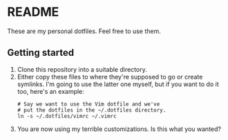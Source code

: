 # README
These are my personal dotfiles. Feel free to use them.
## Getting started
1. Clone this repository into a suitable directory.
2. Either copy these files to where they're supposed to go or create symlinks. I'm going to use the latter one myself, but if you want to do it too, here's an example:
    ```shell
    # Say we want to use the Vim dotfile and we've
    # put the dotfiles in the ~/.dotfiles directory.
    ln -s ~/.dotfiles/vimrc ~/.vimrc
    ```
3. You are now using my terrible customizations. Is this what you wanted?

